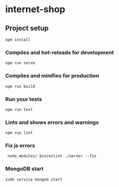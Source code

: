# internet-shop

## Project setup
```
npm install
```

### Compiles and hot-reloads for development
```
npm run serve
```

### Compiles and minifies for production
```
npm run build
```

### Run your tests
```
npm run test
```

### Lints and shows errors and warnings
```
npm run lint
```

### Fix js errors 

``` node_modules/.bin/eslint ./server --fix```


### MongoDB start
```sudo service mongod start```

